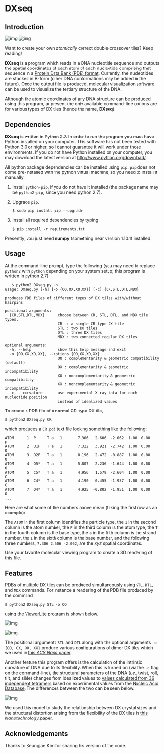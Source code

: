 # DXseq

## Introduction

![img](figures/dx-hp-mol-resize.gif "An atomic (left) and a simplified (right) rendition of a DX tile with hairpins.") ![img](figures/dx-hp-resize.gif "An atomic (left) and a simplified (right) rendition of a DX tile with hairpins.")

Want to create your own *atomically* correct double-crossover tiles? Keep
reading!

**DXseq** is a program which reads in a DNA nucleotide sequence and outputs
the spatial coordinates of each atom of each nucleotide comprising that
sequence in a [Protein Data Bank (PDB) format](http://www.rcsb.org/pdb/home/home.do). Currently, the nucleotides
are stacked in B-form (other DNA conformations may be added in the future).
Once the output file is produced, molecular visualization software can be
used to visualize the tertiary structure of the DNA.

Although the atomic coordinates of any DNA structure can be produced using
this program, at present the only available command-line options are for
various types of DX tiles (hence the name, **DXseq**).

## Dependencies

**DXseq** is written in Python 2.7. In order to run the program you must have
Python installed on your computer. This software has not been tested with
Python 3.0 or higher, so I cannot guarantee it will work under those
environments. If you do not have Python installed on your computer, you may
download the latest version at [<http://www.python.org/download/>](http://www.python.org/download/).

All python package dependencies can be installed using `pip`. `pip` does not
come pre-installed with the python virtual machine, so you need to install
it manually.

1.  Install `python-pip`, if you do not have it installed (the package name
    may be `python2-pip`, since you need python 2.7).
2.  Upgrade `pip`.
    
        $ sudo pip install pip --upgrade
3.  Install all required dependencies by typing
    
        $ pip install -r requirements.txt

Presently, you just need **numpy** (something near version 1.10.1) installed.

## Usage

At the command-line prompt, type the following (you may need to replace
`python2` with `python` depending on your system setup; this program is
written in python 2.7)

       $ python2 DXseq.py -h
    usage: DXseq.py [-h] [-o {OO,OX,XO,XX}] [-c] {CR,STL,DTL,MDX}
    
    produces PDB files of different types of DX tiles with/without hairpins
    
    positional arguments:
      {CR,STL,DTL,MDX}      choose between CR, STL, DTL, and MDX tile types.
                            CR  : a single CR-type DX tile
                            STL : two DX tiles
                            DTL : three DX tiles
                            MDX : two connected regular DX tiles
    
    optional arguments:
      -h, --help            show this help message and exit
      -o {OO,OX,XO,XX}, --options {OO,OX,XO,XX}
                            OO : complementarity & geometric compatibility (default)
                            OX : complementarity & geometric incompatibility
                            XO : noncomplementarity & geometric compatibility
                            XX : noncomplementarity & geometric incompatibility
      -c, --curvature       use experimental X-ray data for each nucleotide position
                            instead of idealized values

To create a PDB file of a normal CR-type DX tile,

    $ python2 DXseq.py CR

which produces a `CR.pdb` text file looking something like the following:

    ATOM      1  P     T a   1       7.306   2.606  -2.062  1.00  0.00           P
    ATOM      2  O1P   T a   1       7.322   3.921  -2.742  1.00  0.00           O
    ATOM      3  O2P   T a   1       8.196   2.472  -0.887  1.00  0.00           O
    ATOM      4  O5*   T a   1       5.807   2.236  -1.644  1.00  0.00           O
    ATOM      5  C5*   T a   1       4.956   1.579  -2.604  1.00  0.00           C
    ATOM      6  C4*   T a   1       4.190   0.455  -1.937  1.00  0.00           C
    ATOM      7  O4*   T a   1       4.925  -0.802  -1.951  1.00  0.00           O
    ...

Here are what some of the numbers above mean (taking the first row as an
example): 

The `ATOM` in the first column identifies the particle type, the `1` in the
second column is the atom number, the `P` in the third column is the atom
type, the `T` in the fourth column is the base type, the `a` in the fifth
column is the strand number, the `1` in the sixth column is the base number,
and the following three numbers, `7.306 2.606 -2.062`, are the *xyz* spatial
coordinates.

Use your favorite molecular viewing program to create a 3D rendering of this
file. 

## Features

PDBs of multiple DX tiles can be produced simultaneously using `STL`, `DTL`,
and `MDX` commands. For instance a rendering of the PDB file produced by the
command

    $ python2 DXseq.py STL -o OO

using the [ViewerLite](http://accelrys.com/products/collaborative-science/biovia-discovery-studio/visualization-download.php) program is shown below.

![img](figures/stloo-mol-resize.gif) 

![img](figures/stloo-resize.gif)

The positional arguments `STL` and `DTL` along with the optional arguments
`-o {OO, OX, XO, XX}` produce various configurations of dimer DX tiles which
we used in [this *ACS Nano* paper](http://pubs.acs.org/doi/abs/10.1021/nn201312g).

Another feature this program offers is the calculation of the intrinsic
curvature of DNA due to its flexibility. When this is turned on (via the
`-c` flag on the command-line), the structural parameters of the DNA
(*i.e.*, twist, roll, tilt, and slide) changes from idealized values to
[values calculated from 36 independent tetramers](http://www.tandfonline.com/doi/abs/10.1080/07391102.2002.10506828) based on experimental values
from the [Nucleic Acid Database](http://www.sciencedirect.com/science/article/pii/S0006349592816491). The differences between the two can be seen
below.

![img](figures/curvature.png)

We used this model to study the relationship between DX crystal sizes and
the structural distortion arising from the flexibility of the DX tiles in
[this *Nanotechnology* paper](http://iopscience.iop.org/article/10.1088/0957-4484/22/24/245706).

## Acknowledgements

Thanks to Seungjae Kim for sharing his version of the code.
